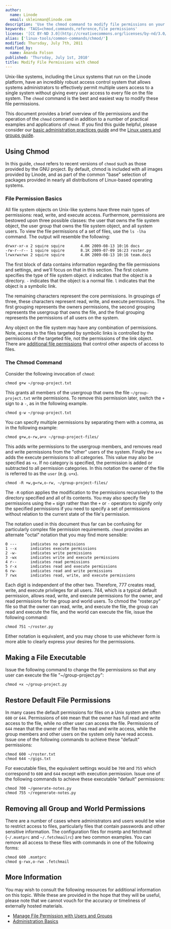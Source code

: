```yaml
---
author:
  name: Linode
  email: skleinman@linode.com
description: 'Use the chmod command to modify file permissions on your Linode.'
keywords: 'TAGS=chmod,commands,reference,file permissions'
license: '[CC BY-ND 3.0](http://creativecommons.org/licenses/by-nd/3.0/us/)'
alias: ['linux-tools/common-commands/chmod/']
modified: Thursday, July 7th, 2011
modified_by:
  name: Amanda Folson
published: 'Thursday, July 1st, 2010'
title: Modify File Permissions with chmod
---
```


Unix-like systems, including the Linux systems that run on the Linode platform, have an incredibly robust access control system that allows systems administrators to effectively permit multiple users access to a single system without giving every user access to every file on the file system. The `chmod` command is the best and easiest way to modify these file permissions.

This document provides a brief overview of file permissions and the operation of the `chmod` command in addition to a number of practical examples and applications of `chmod`. If you find this guide helpful, please consider our [basic administration practices guide](/docs/using-linux/administration-basics) and the [Linux users and groups guide](/docs/tools-reference/linux-users-and-groups/).

Using Chmod
-----------

In this guide, `chmod` refers to recent versions of `chmod` such as those provided by the GNU project. By default, chmod is included with all images provided by Linode, and as part of the common "base" selection of packages provided in nearly all distributions of Linux-based operating systems.

### File Permission Basics

All file system objects on Unix-like systems have three main types of permissions: read, write, and execute access. Furthermore, permissions are bestowed upon three possible classes: the user that owns the file system object, the user group that owns the file system object, and all system users. To view the file permissions of a set of files, use the `ls -lha` command. The output will resemble the following:

    drwxr-xr-x 2 squire squire       4.0K 2009-08-13 10:16 docs
    -rw-r--r-- 1 squire squire       8.1K 2009-07-09 16:23 roster.py
    lrwxrwxrwx 2 squire squire       4.0K 2009-08-13 10:16 team.docs

The first block of data contains information regarding the file permissions and settings, and we'll focus on that in this section. The first column specifies the type of file system object. `d` indicates that the object is a directory. `-` indicates that the object is a normal file. `l` indicates that the object is a symbolic link.

The remaining characters represent the core permissions. In groupings of three, these characters represent read, write, and execute permissions. The first grouping represents the owners permissions, the second grouping represents the usergroup that owns the file, and the final grouping represents the permissions of all users on the system.

Any object on the file system may have any combination of permissions. Note, access to the files targeted by symbolic links is controlled by the permissions of the targeted file, not the permissions of the link object. There are [additional file permissions](/docs/using-linux/users-and-groups#additional_file_permissions) that control other aspects of access to files.

### The Chmod Command

Consider the following invocation of `chmod`:

    chmod g+w ~/group-project.txt

This grants all members of the usergroup that owns the file `~/group-project.txt` write permissions. To remove this permission later, switch the `+` sign to a `-`, as in the following example.

    chmod g-w ~/group-project.txt

You can specify multiple permissions by separating them with a comma, as in the following example:

    chmod g+w,o-rw,a+x ~/group-project-files/

This adds write permissions to the usergroup members, and removes read and write permissions from the "other" users of the system. Finally the `a+x` adds the execute permissions to all categories. This value may also be specified as `+x`. If no category is specified, the permission is added or subtracted to all permission categories. In this notation the owner of the file is referred to as the `user` (e.g. `u+x`).

    chmod -R +w,g=rw,o-rw, ~/group-project-files/

The `-R` option applies the modification to the permissions recursively to the directory specified and all of its contents. You may also specify file permissions using the `=` sign rather than the `+` or `-` operators to signify only the specified permissions if you need to specify a set of permissions without relation to the current state of the file's permission.

The notation used in this document thus far can be confusing for particularly complex file permission requirements. `chmod` provides an alternate "octal" notation that you may find more sensible:

    0 ---      indicates no permissions
    1 --x      indicates execute permissions 
    2 -w-      indicates write permissions 
    3 -wx      indicates write and execute permissions
    4 r--      indicates read permissions
    5 r-x      indicates read and execute permissions
    6 rw-      indicates read and write permissions 
    7 rwx      indicates read, write, and execute permissions

Each digit is independent of the other two. Therefore, 777 creates read, write, and execute privileges for all users. 744, which is a typical default permission, allows read, write, and execute permissions for the owner, and read permissions for the group and world users. To chmod the "roster.py" file so that the owner can read, write, and execute the file, the group can read and execute the file, and the world can execute the file, issue the following command:

    chmod 751 ~/roster.py

Either notation is equivalent, and you may chose to use whichever form is more able to clearly express your desires for the permissions.

Making a File Executable
------------------------

Issue the following command to change the file permissions so that any user can execute the file "~/group-project.py":

    chmod +x ~/group-project.py

Restore Default File Permissions
--------------------------------

In many cases the default permissions for files on a Unix system are often `600` or `644`. Permissions of `600` mean that the owner has full read and write access to the file, while no other user can access the file. Permissions of `644` mean that the owner of the file has read and write access, while the group members and other users on the system only have read access. Issue one of the following commands to achieve these "default" permissions:

    chmod 600 ~/roster.txt
    chmod 644 ~/gigs.txt

For executable files, the equivalent settings would be `700` and `755` which correspond to `600` and `644` except with execution permission. Issue one of the following commands to achieve these executable "default" permissions:

    chmod 700 ~/generate-notes.py
    chmod 755 ~/regenerate-notes.py

Removing all Group and World Permissions
----------------------------------------

There are a number of cases where administrators and users would be wise to restrict access to files, particularly files that contain passwords and other sensitive information. The configuration files for msmtp and fetchmail (`~/.msmtprc` and `~/.fetchmailrc`) are two common examples. You can remove all access to these files with commands in one of the following forms:

    chmod 600 .msmtprc
    chmod g-rwx,o-rwx .fetchmail

More Information
----------------

You may wish to consult the following resources for additional information on this topic. While these are provided in the hope that they will be useful, please note that we cannot vouch for the accuracy or timeliness of externally hosted materials.

- [Manage File Permission with Users and Groups](/docs/using-linux/users-and-groups)
- [Administration Basics](/docs/using-linux/administration-basics)



